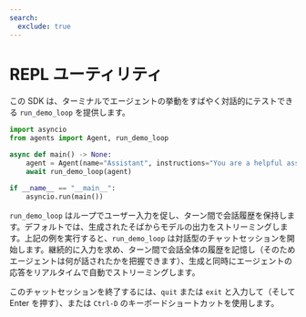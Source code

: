 ```yaml
---
search:
  exclude: true
---
```

# REPL ユーティリティ

この SDK は、ターミナルでエージェントの挙動をすばやく対話的にテストできる `run_demo_loop` を提供します。


```python
import asyncio
from agents import Agent, run_demo_loop

async def main() -> None:
    agent = Agent(name="Assistant", instructions="You are a helpful assistant.")
    await run_demo_loop(agent)

if __name__ == "__main__":
    asyncio.run(main())
```

`run_demo_loop` はループでユーザー入力を促し、ターン間で会話履歴を保持します。デフォルトでは、生成されたそばからモデルの出力をストリーミングします。上記の例を実行すると、`run_demo_loop` は対話型のチャットセッションを開始します。継続的に入力を求め、ターン間で会話全体の履歴を記憶し（そのためエージェントは何が話されたかを把握できます）、生成と同時にエージェントの応答をリアルタイムで自動でストリーミングします。

このチャットセッションを終了するには、`quit` または `exit` と入力して（そして Enter を押す）、または `Ctrl-D` のキーボードショートカットを使用します。